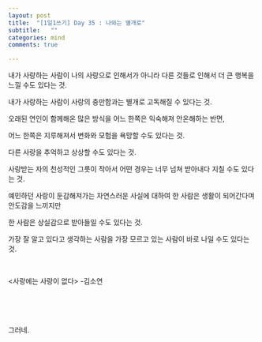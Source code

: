 ```yaml
---
layout: post
title:  "[1일1쓰기] Day 35 : 나와는 별개로"
subtitle:   ""
categories: mind
comments: true

---
```






내가 사랑하는 사람이 나의 사랑으로 인해서가 아니라 다른 것들로 인해서 더 큰 행복을 느낄 수도 있다는 것.

내가 사랑하는 사람이 사랑의 충만함과는 별개로 고독해질 수 있다는 것.

오래된 연인이 함께해온 많은 방식을 어느 한쪽은 익숙해져 안온해하는 반면, 

어느 한쪽은 지루해져서 변화와 모험을 욕망할 수도 있다는 것.

다른 사랑을 추억하고 상상할 수도 있다는 것.

사랑받는 자의 천성적인 그릇이 작아서 어떤 경우는 너무 넘쳐 받아내다 지칠 수도 있다는 것.

예민하던 사랑이 둔감해져가는 자연스러운 사실에 대하여 한 사람은 생활이 되어간다며 안도감을 느끼지만

한 사람은 상실감으로 받아들일 수도 있다는 것.

가장 잘 알고 있다고 생각하는 사람을 가장 모르고 있는 사람이 바로 나일 수도 있다는 것.

<br>

<사랑에는 사랑이 없다> -김소연

<br>

<br>

<br>

그러네.



